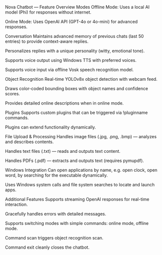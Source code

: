 Nova Chatbot — Feature Overview
Modes
Offline Mode: Uses a local AI model (Phi) for responses without internet.

Online Mode: Uses OpenAI API (GPT-4o or 4o-mini) for advanced responses.

Conversation
Maintains advanced memory of previous chats (last 50 entries) to provide context-aware replies.

Personalizes replies with a unique personality (witty, emotional tone).

Supports voice output using Windows TTS with preferred voices.

Supports voice input via offline Vosk speech recognition model.

Object Recognition
Real-time YOLOv8x object detection with webcam feed.

Draws color-coded bounding boxes with object names and confidence scores.

Provides detailed online descriptions when in online mode.

Plugins
Supports custom plugins that can be triggered via !pluginname commands.

Plugins can extend functionality dynamically.

File Upload & Processing
Handles image files (.jpg, .png, .bmp) — analyzes and describes contents.

Handles text files (.txt) — reads and outputs text content.

Handles PDFs (.pdf) — extracts and outputs text (requires pymupdf).

Windows Integration
Can open applications by name, e.g. open clock, open word, by searching for the executable dynamically.

Uses Windows system calls and file system searches to locate and launch apps.

Additional Features
Supports streaming OpenAI responses for real-time interaction.

Gracefully handles errors with detailed messages.

Supports switching modes with simple commands: online mode, offline mode.

Command scan triggers object recognition scan.

Command exit cleanly closes the chatbot.
